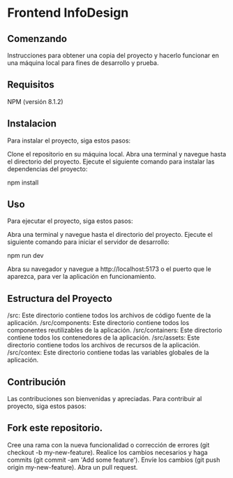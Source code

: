 # Frontend InfoDesign

## Comenzando
Instrucciones para obtener una copia del proyecto y hacerlo funcionar en una máquina local para fines de desarrollo y prueba.

## Requisitos
NPM (versión 8.1.2)

## Instalacion
Para instalar el proyecto, siga estos pasos:

Clone el repositorio en su máquina local. Abra una terminal y navegue hasta el directorio del proyecto. 
Ejecute el siguiente comando para instalar las dependencias del proyecto:

npm install

## Uso
Para ejecutar el proyecto, siga estos pasos:

Abra una terminal y navegue hasta el directorio del proyecto. 
Ejecute el siguiente comando para iniciar el servidor de desarrollo:

npm run dev

Abra su navegador y navegue a http://localhost:5173 o el puerto que le aparezca, para ver la aplicación en funcionamiento.

## Estructura del Proyecto
/src: Este directorio contiene todos los archivos de código fuente de la aplicación.
/src/components: Este directorio contiene todos los componentes reutilizables de la aplicación.
/src/containers: Este directorio contiene todos los contenedores de la aplicación.
/src/assets: Este directorio contiene todos los archivos de recursos de la aplicación.
/src/contex: Este directorio contiene todas las variables globales de la aplicación.


## Contribución
Las contribuciones son bienvenidas y apreciadas. 
Para contribuir al proyecto, siga estos pasos:

## Fork este repositorio.
Cree una rama con la nueva funcionalidad o corrección de errores (git checkout -b my-new-feature).
Realice los cambios necesarios y haga commits (git commit -am 'Add some feature').
Envíe los cambios (git push origin my-new-feature).
Abra un pull request.

